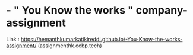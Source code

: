 # - " You Know the works " company-assignment
Link : https://hemanthkumarkatikireddi.github.io/-You-Know-the-works-assignment/
(assignmenthk.ccbp.tech)


